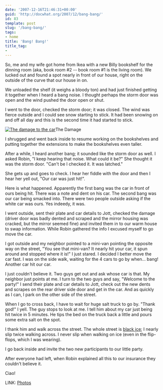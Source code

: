 ```yaml
---
date: '2007-12-16T21:46:31+00:00'
guid: 'http://docwhat.org/2007/12/bang-bang/'
id: 83
template: post
slug: '/bang-bang/'
tags:
- home
title: 'Bang! Bang!'
title_tag:
-
---
```


So, me and my wife got home from Ikea with a new Billy bookshelf for the
dinning room (aka, book room \#2 -- book room \#1 is the living room). We
lucked out and found a spot nearly in front of our house, right on the outside
of the curve that our house in on.

We unloaded the shelf (it weighs a bloody ton) and had just finished getting
it together when I heard a bang noise. I thought perhaps the storm door was
open and the wind pushed the door open or shut.

I went to the door, checked the storm door; it was closed. The wind was fierce
outside and I could see snow starting to stick. It had been snowing on and off
all day and this is the second time it had started to stick.

[![The damage to the
car](https://farm3.static.flickr.com/2120/2118124196_01f142dc27_m.jpg)](https://www.flickr.com/photos/docwhat/tags/bangbang/)The
Damage

I shrugged and went back inside to resume working on the bookshelves and
putting together the extensions to make the bookshelves even taller.

After a while, I heard another bang; it sounded like the storm door as well. I
asked Robin, "I keep hearing that noise. What could it be?" She thought it was
the storm door. "Can't be I checked it. It was latched."

She gets up and goes to check. I hear her fiddle with the door and then I hear
her yell out, "Our car was just hit!".

Here is what happened. Apparently the first bang was the car in front of ours
being hit. There was a note and dent on his car. The second bang was our car
being smacked into. There were two people outside asking if the white car was
ours. Yes indeedy, it was.

I went outside, sent their plate and car details to Jott, checked the damage
(driver door was badly dented and scraped and the mirror housing was cracked,
but the mirror seemed fine) and invited them in to our warm house to swap
information. While Robin gathered the info I excused myself to go move the
car.

I got outside and my neighbor pointed to a mini-van pointing the opposite way
on the street, "You see that mini-van? It nearly hit your car, it spun around
and stopped where it is!" I just stared. I decided I better move the car fast.
I was on the side walk, waiting for the 4 cars to go by when... bang! Another
car hit our car.

I just couldn't believe it. Two guys get out and ask whose car is that. My
neighbor just points at me. I turn to the two guys and say, "Welcome to the
party!" I send their plate and car details to Jott, check out the new dents
and scrapes on the rear driver side door and get in the car. And as quickly as
I can, I park on the other side of the street.

When I go to cross back, I have to wait for huge salt truck to go by. "Thank
god!" I yell. The guy stops to look at me. I tell him about my car just being
hit twice in 5 minutes. He tips the bed on the truck back a little and pours
some extra salt on the spot.

I thank him and walk across the street. The whole street is
[black ice](https://en.wikipedia.org/wiki/Black_ice); I nearly slip twice
walking across. I never slip when walking on ice (even in the flip-flops,
which I was wearing).

I go back inside and invite the two new participants to our little party.

After everyone had left, when Robin explained all this to our insurance they
couldn't believe it.

Ciao!

LINK: [Photos](https://www.flickr.com/photos/docwhat/tags/bangbang/)

